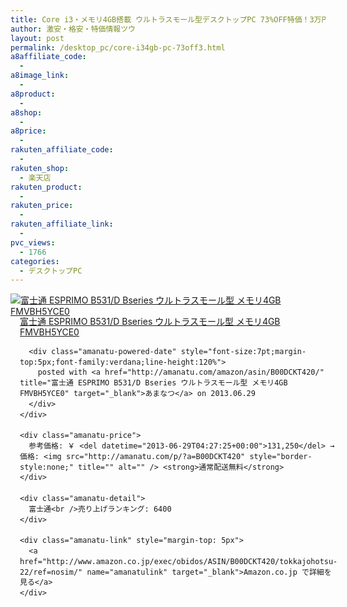 ```yaml
---
title: Core i3・メモリ4GB搭載 ウルトラスモール型デスクトップPC 73%OFF特価！3万円台！送料無料！
author: 激安・格安・特価情報ツウ
layout: post
permalink: /desktop_pc/core-i34gb-pc-73off3.html
a8affiliate_code:
  - 
a8image_link:
  - 
a8product:
  - 
a8shop:
  - 
a8price:
  - 
rakuten_affiliate_code:
  - 
rakuten_shop:
  - 楽天店
rakuten_product:
  - 
rakuten_price:
  - 
rakuten_affiliate_link:
  - 
pvc_views:
  - 1766
categories:
  - デスクトップPC
---
```

<div class="amanatu-box" style="margin-bottom:0px;">
  <div class="amanatu-image" style="float:left;">
    <a href="http://www.amazon.co.jp/exec/obidos/ASIN/B00DCKT420/tokkajohotsu-22/ref=nosim/" name="amanatulink" target="_blank"><img src="http://i1.wp.com/ecx.images-amazon.com/images/I/41nCrFvYkqL._SL160_.jpg?w=546" alt="富士通 ESPRIMO B531/D Bseries ウルトラスモール型 メモリ4GB FMVBH5YCE0" style="border: none;" data-recalc-dims="1" /></a>
  </div>
  
  <div class="amanatu-info" style="float:left;margin-left:15px;line-height:120%">
    <div class="amanatu-name" style="margin-bottom:10px;line-height:120%">
      <a href="http://www.amazon.co.jp/exec/obidos/ASIN/B00DCKT420/tokkajohotsu-22/ref=nosim/" name="amanatulink" target="_blank">富士通 ESPRIMO B531/D Bseries ウルトラスモール型 メモリ4GB FMVBH5YCE0</a> 
      
      <div class="amanatu-powered-date" style="font-size:7pt;margin-top:5px;font-family:verdana;line-height:120%">
        posted with <a href="http://amanatu.com/amazon/asin/B00DCKT420/" title="富士通 ESPRIMO B531/D Bseries ウルトラスモール型 メモリ4GB FMVBH5YCE0" target="_blank">あまなつ</a> on 2013.06.29
      </div>
    </div>
    
    <div class="amanatu-price">
      参考価格: ￥ <del datetime="2013-06-29T04:27:25+00:00">131,250</del> → 価格: <img src="http://amanatu.com/p/?a=B00DCKT420" style="border-style:none;" title="" alt="" /> <strong>通常配送無料</strong>
    </div>
    
    <div class="amanatu-detail">
      富士通<br />売り上げランキング: 6400
    </div>
    
    <div class="amanatu-link" style="margin-top: 5px">
      <a href="http://www.amazon.co.jp/exec/obidos/ASIN/B00DCKT420/tokkajohotsu-22/ref=nosim/" name="amanatulink" target="_blank">Amazon.co.jp で詳細を見る</a>
    </div>
  </div>
  
  <div class="amanatu-footer" style="clear: left">
  </div>
</div>